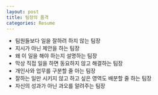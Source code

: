 ```yaml
---
layout: post
title: 팀장의 품격
categories: Resume
---
```


- 팀원들보다 일을 잘하려 하지 않는 팀장
- 지시가 아닌 제안을 하는 팀장
- 왜 이 일을 해야 하는지 설명하는 팀장
- 막상 직접 일을 하면 동요하지 않고 해결하는 팀장
- 개인사와 업무를 구분할 줄 아는 팀장
- 잘하는 일만 시키지 않고 하고 싶은 영역도 배분할 줄 하는 팀장
- 자신의 성과가 아닌 과오를 알려주는 팀장